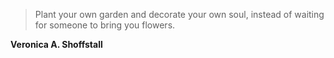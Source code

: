 >Plant your own garden and decorate your own soul, instead of waiting for someone to bring you flowers.

**Veronica A. Shoffstall**
